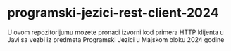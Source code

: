 # programski-jezici-rest-client-2024
U ovom repozitorijumu mozete pronaci izvorni kod primera HTTP klijenta u Javi sa vezbi iz predmeta Programski Jezici u Majskom bloku 2024 godine

